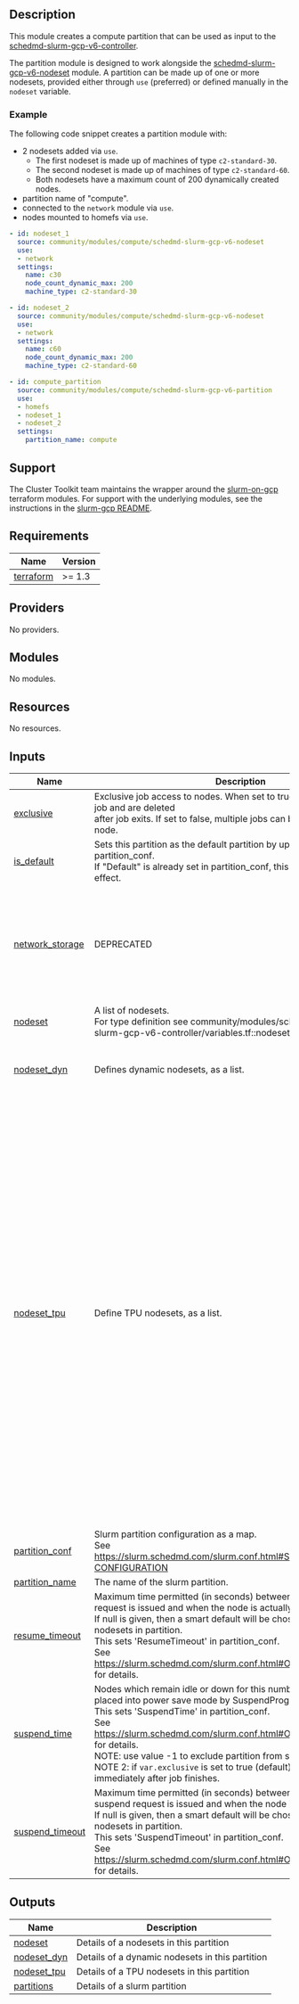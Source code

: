 ## Description

This module creates a compute partition that can be used as input to the
[schedmd-slurm-gcp-v6-controller](../../scheduler/schedmd-slurm-gcp-v6-controller/README.md).

The partition module is designed to work alongside the
[schedmd-slurm-gcp-v6-nodeset](../schedmd-slurm-gcp-v6-nodeset/README.md)
module. A partition can be made up of one or
more nodesets, provided either through `use` (preferred) or defined manually
in the `nodeset` variable.

### Example

The following code snippet creates a partition module with:

* 2 nodesets added via `use`.
  * The first nodeset is made up of machines of type `c2-standard-30`.
  * The second nodeset is made up of machines of type `c2-standard-60`.
  * Both nodesets have a maximum count of 200 dynamically created nodes.
* partition name of "compute".
* connected to the `network` module via `use`.
* nodes mounted to homefs via `use`.

```yaml
- id: nodeset_1
  source: community/modules/compute/schedmd-slurm-gcp-v6-nodeset
  use:
  - network
  settings:
    name: c30
    node_count_dynamic_max: 200
    machine_type: c2-standard-30

- id: nodeset_2
  source: community/modules/compute/schedmd-slurm-gcp-v6-nodeset
  use:
  - network
  settings:
    name: c60
    node_count_dynamic_max: 200
    machine_type: c2-standard-60

- id: compute_partition
  source: community/modules/compute/schedmd-slurm-gcp-v6-partition
  use:
  - homefs
  - nodeset_1
  - nodeset_2
  settings:
    partition_name: compute
```

## Support

The Cluster Toolkit team maintains the wrapper around the [slurm-on-gcp] terraform
modules. For support with the underlying modules, see the instructions in the
[slurm-gcp README][slurm-gcp-readme].

[slurm-on-gcp]: https://github.com/GoogleCloudPlatform/slurm-gcp
[slurm-gcp-readme]: https://github.com/GoogleCloudPlatform/slurm-gcp#slurm-on-google-cloud-platform

<!-- BEGINNING OF PRE-COMMIT-TERRAFORM DOCS HOOK -->
## Requirements

| Name | Version |
|------|---------|
| <a name="requirement_terraform"></a> [terraform](#requirement\_terraform) | >= 1.3 |

## Providers

No providers.

## Modules

No modules.

## Resources

No resources.

## Inputs

| Name | Description | Type | Default | Required |
|------|-------------|------|---------|:--------:|
| <a name="input_exclusive"></a> [exclusive](#input\_exclusive) | Exclusive job access to nodes. When set to true nodes execute single job and are deleted<br/>after job exits. If set to false, multiple jobs can be scheduled on one node. | `bool` | `true` | no |
| <a name="input_is_default"></a> [is\_default](#input\_is\_default) | Sets this partition as the default partition by updating the partition\_conf.<br/>If "Default" is already set in partition\_conf, this variable will have no effect. | `bool` | `false` | no |
| <a name="input_network_storage"></a> [network\_storage](#input\_network\_storage) | DEPRECATED | <pre>list(object({<br/>    server_ip             = string,<br/>    remote_mount          = string,<br/>    local_mount           = string,<br/>    fs_type               = string,<br/>    mount_options         = string,<br/>    client_install_runner = map(string)<br/>    mount_runner          = map(string)<br/>  }))</pre> | `[]` | no |
| <a name="input_nodeset"></a> [nodeset](#input\_nodeset) | A list of nodesets.<br/>For type definition see community/modules/scheduler/schedmd-slurm-gcp-v6-controller/variables.tf::nodeset | `list(any)` | `[]` | no |
| <a name="input_nodeset_dyn"></a> [nodeset\_dyn](#input\_nodeset\_dyn) | Defines dynamic nodesets, as a list. | <pre>list(object({<br/>    nodeset_name    = string<br/>    nodeset_feature = string<br/>  }))</pre> | `[]` | no |
| <a name="input_nodeset_tpu"></a> [nodeset\_tpu](#input\_nodeset\_tpu) | Define TPU nodesets, as a list. | <pre>list(object({<br/>    node_count_static      = optional(number, 0)<br/>    node_count_dynamic_max = optional(number, 5)<br/>    nodeset_name           = string<br/>    enable_public_ip       = optional(bool, false)<br/>    node_type              = string<br/>    accelerator_config = optional(object({<br/>      topology = string<br/>      version  = string<br/>      }), {<br/>      topology = ""<br/>      version  = ""<br/>    })<br/>    runtime_version = string<br/>    preemptible     = optional(bool, false)<br/>    preserve_tpu    = optional(bool, false)<br/>    zone            = string<br/>    data_disks      = optional(list(string), [])<br/>    docker_image    = optional(string, "")<br/>    network_storage = optional(list(object({<br/>      server_ip     = string<br/>      remote_mount  = string<br/>      local_mount   = string<br/>      fs_type       = string<br/>      mount_options = string<br/>    })), [])<br/>    subnetwork = string<br/>    service_account = optional(object({<br/>      email  = optional(string)<br/>      scopes = optional(list(string), ["https://www.googleapis.com/auth/cloud-platform"])<br/>    }))<br/>    project_id = string<br/>    reserved   = optional(string, false)<br/>  }))</pre> | `[]` | no |
| <a name="input_partition_conf"></a> [partition\_conf](#input\_partition\_conf) | Slurm partition configuration as a map.<br/>See https://slurm.schedmd.com/slurm.conf.html#SECTION_PARTITION-CONFIGURATION | `map(string)` | `{}` | no |
| <a name="input_partition_name"></a> [partition\_name](#input\_partition\_name) | The name of the slurm partition. | `string` | n/a | yes |
| <a name="input_resume_timeout"></a> [resume\_timeout](#input\_resume\_timeout) | Maximum time permitted (in seconds) between when a node resume request is issued and when the node is actually available for use.<br/>If null is given, then a smart default will be chosen depending on nodesets in partition.<br/>This sets 'ResumeTimeout' in partition\_conf.<br/>See https://slurm.schedmd.com/slurm.conf.html#OPT_ResumeTimeout_1 for details. | `number` | `300` | no |
| <a name="input_suspend_time"></a> [suspend\_time](#input\_suspend\_time) | Nodes which remain idle or down for this number of seconds will be placed into power save mode by SuspendProgram.<br/>This sets 'SuspendTime' in partition\_conf.<br/>See https://slurm.schedmd.com/slurm.conf.html#OPT_SuspendTime_1 for details.<br/>NOTE: use value -1 to exclude partition from suspend.<br/>NOTE 2: if `var.exclusive` is set to true (default), nodes are deleted immediately after job finishes. | `number` | `300` | no |
| <a name="input_suspend_timeout"></a> [suspend\_timeout](#input\_suspend\_timeout) | Maximum time permitted (in seconds) between when a node suspend request is issued and when the node is shutdown.<br/>If null is given, then a smart default will be chosen depending on nodesets in partition.<br/>This sets 'SuspendTimeout' in partition\_conf.<br/>See https://slurm.schedmd.com/slurm.conf.html#OPT_SuspendTimeout_1 for details. | `number` | `null` | no |

## Outputs

| Name | Description |
|------|-------------|
| <a name="output_nodeset"></a> [nodeset](#output\_nodeset) | Details of a nodesets in this partition |
| <a name="output_nodeset_dyn"></a> [nodeset\_dyn](#output\_nodeset\_dyn) | Details of a dynamic nodesets in this partition |
| <a name="output_nodeset_tpu"></a> [nodeset\_tpu](#output\_nodeset\_tpu) | Details of a TPU nodesets in this partition |
| <a name="output_partitions"></a> [partitions](#output\_partitions) | Details of a slurm partition |
<!-- END OF PRE-COMMIT-TERRAFORM DOCS HOOK -->

